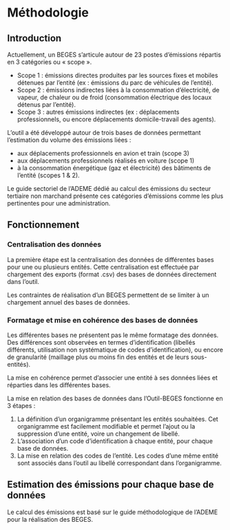 # Méthodologie
## Introduction
Actuellement, un BEGES s’articule autour de 23 postes d’émissions répartis en 3 catégories ou « scope ».
- Scope 1 : émissions directes produites par les sources fixes et mobiles détenues par l’entité (ex : émissions du parc de véhicules de l’entité).
- Scope 2 : émissions indirectes liées à la consommation d’électricité, de vapeur, de chaleur ou de froid (consommation électrique des locaux détenus par l’entité).
- Scope 3 : autres émissions indirectes (ex : déplacements professionnels, ou encore déplacements domicile-travail des agents).

L’outil a été développé autour de trois bases de données permettant l’estimation du volume des émissions liées :
- aux déplacements professionnels en avion et train (scope 3)
- aux déplacements professionnels réalisés en voiture (scope 1)
- à la consommation énergétique (gaz et électricité) des bâtiments de l’entité (scopes 1 & 2).

Le guide sectoriel de l’ADEME dédié au calcul des émissions du secteur tertiaire non marchand présente ces catégories d’émissions comme les plus pertinentes pour une administration.

## Fonctionnement
### Centralisation des données
La première étape est la centralisation des données de différentes bases pour une ou plusieurs entités. Cette centralisation est effectuée par chargement des exports (format .csv) des bases de données directement dans l’outil.

Les contraintes de réalisation d’un BEGES permettent de se limiter à un chargement annuel des bases de données.

### Formatage et mise en cohérence des bases de données
Les différentes bases ne présentent pas le même formatage des données. Des différences sont observées en termes d’identification (libellés différents, utilisation non systématique de codes d’identification), ou encore de granularité (maillage plus ou moins fin des entités et de leurs sous-entités).

La mise en cohérence permet d’associer une entité à ses données liées et réparties dans les différentes bases.

La mise en relation des bases de données dans l’Outil-BEGES fonctionne en 3 étapes :

1) La définition d’un organigramme présentant les entités souhaitées. Cet organigramme est facilement modifiable et permet l’ajout ou la suppression d’une entité, voire un changement de libellé.
2) L’association d’un code d’identification à chaque entité, pour chaque base de données.
3) La mise en relation des codes de l’entité. Les codes d’une même entité sont associés dans l’outil au libellé correspondant dans l’organigramme.

## Estimation des émissions pour chaque base de données
Le calcul des émissions est basé sur le guide méthodologique de l’ADEME pour la réalisation des BEGES.
